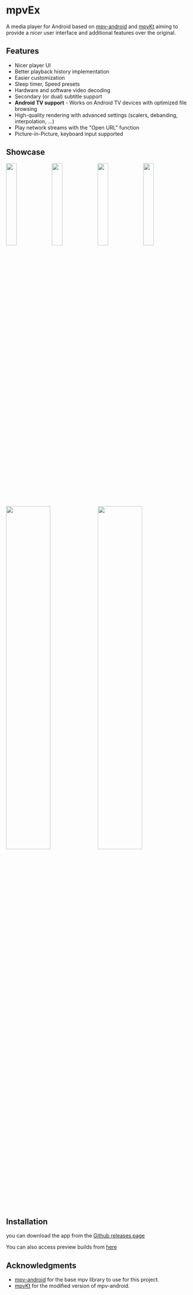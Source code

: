 # mpvEx
A media player for Android based on [mpv-android](https://github.com/mpv-android/mpv-android) and [mpvKt](https://github.com/abdallahmehiz/mpvKt) aiming to provide a *nicer* user interface and additional features over the original.

## Features
* Nicer player UI
* Better playback history implementation
* Easier customization
* Sleep timer, Speed presets
* Hardware and software video decoding
* Secondary (or dual) subtitle support
* **Android TV support** - Works on Android TV devices with optimized file browsing
* High-quality rendering with advanced settings (scalers, debanding, interpolation, ...)
* Play network streams with the "Open URL" function
* Picture-in-Picture, keyboard input supported

## Showcase
<img src="/fastlane/metadata/android/en-US/images/phoneScreenshots/folderscreen.png" width="24%" /> <img src="/fastlane/metadata/android/en-US/images/phoneScreenshots/videoscreen.png" width="24%" />
<img src="/fastlane/metadata/android/en-US/images/phoneScreenshots/settings.png" width="24%" /> <img src="/fastlane/metadata/android/en-US/images/phoneScreenshots/pip.png" width="24%" /> <img src="/fastlane/metadata/android/en-US/images/phoneScreenshots/player.png" width="49%" /> <img src="/fastlane/metadata/android/en-US/images/phoneScreenshots/framenavigation.png" width="49%" />

## Installation
you can download the app from the [Github releases page](https://github.com/marlboro-advance/mpvEx/releases)

You can also access preview builds from [here](https://marlboro-advance.github.io/mpvEx/)
## Acknowledgments
- [mpv-android](https://github.com/mpv-android) for the base mpv library to use for this project.
- [mpvKt](https://github.com/abdallahmehiz/mpvKt) for the modified version of mpv-android.
